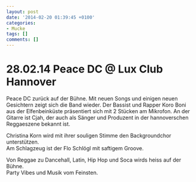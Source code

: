 ```yaml
---
layout: post
date: '2014-02-20 01:39:45 +0100'
categories:
- Mucke
tags: []
comments: []
---
```

# 28.02.14 Peace DC @ Lux Club Hannover

Peace DC zurück auf der Bühne. Mit neuen Songs und einigen neuen Gesichtern zeigt sich die Band wieder. Der Bassist und Rapper Koro Boni aus der Elfenbeinküste präsentiert sich mit 2 Stücken am Mikrofon. An der Gitarre ist Cjah, der auch als Sänger und Produzent in der hannoverschen Reggaeszene bekannt ist.

Christina Korn wird mit ihrer souligen Stimme den Backgroundchor unterstützen.  
Am Schlagzeug ist der Flo Schlögl mit saftigem Groove.

Von Reggae zu Dancehall, Latin, Hip Hop und Soca wirds heiss auf der Bühne.  
Party Vibes und Musik vom Feinsten.
